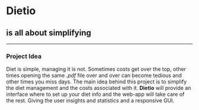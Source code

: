 # Dietio
## is all about simplifying
***

### Project Idea
Diet is simple, managing it is not.
Sometimes costs get over the top, other times opening the same *.pdf* file over and over can become tedious and other times you miss days.
The main idea behind this project is to simplify the diet management and the costs associated with it. 
**Dietio** will provide an interface where to set up your diet info and the web-app will take care of the rest. Giving the user insights and statistics and a responsive GUI.

